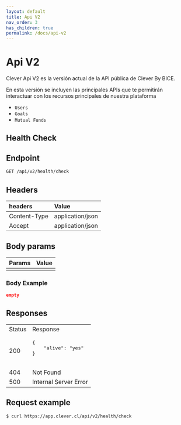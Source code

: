 ```yaml
---
layout: default
title: Api V2
nav_order: 3
has_children: true
permalink: /docs/api-v2
---
```


# Api V2

Clever Api V2 es la versión actual de la API pública de Clever By BICE.

En esta versión se incluyen las principales APIs que te permitirán interactuar con los recursos principales de nuestra plataforma

- `Users`
- `Goals`
- `Mutual Funds`

## Health Check

## Endpoint

```bash
GET /api/v2/health/check
```

## Headers

| headers       | Value             |
|:--------------|:------------------|
| Content-Type  | application/json  |
| Accept        | application/json  |

## Body params

| Params        | Value             |
|:--------------|:------------------|
|               |                   |

### Body Example

```json
empty
```

## Responses

<table>
   <tr>
      <td> Status </td>
      <td> Response </td>
   </tr>
   <tr>
      <td> 200 </td>
      <td>
         <pre>
{
    "alive": "yes"
}
         </pre>
      </td>
   </tr>
   <tr>
      <td> 404 </td>
      <td>
        Not Found
      </td>
   </tr>
   <tr>
      <td> 500 </td>
      <td>
         Internal Server Error
      </td>
   </tr>
</table>

## Request example

```bash
$ curl https://app.clever.cl/api/v2/health/check
```
